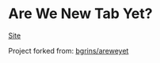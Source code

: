 # Are We New Tab Yet?

[Site](https://maxxcrawford.github.io/are-we-hnt-yet/)

Project forked from: [bgrins/areweyet](https://github.com/bgrins/areweyet)

